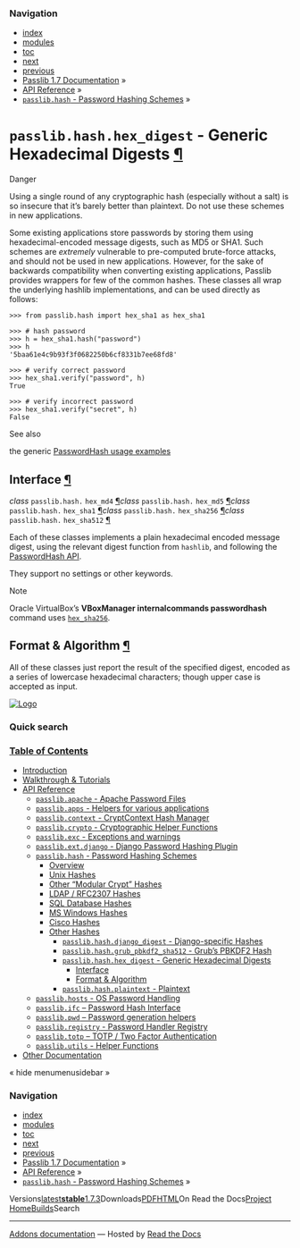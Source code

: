 <!-- Source: https://passlib.readthedocs.io/en/stable/lib/passlib.hash.hex_digests.html -->

### Navigation

- [index](https://passlib.readthedocs.io/en/stable/genindex.html "General Index")
- [modules](https://passlib.readthedocs.io/en/stable/py-modindex.html "Python Module Index")
- [toc](https://passlib.readthedocs.io/en/stable/contents.html "Table Of Contents")
- [next](https://passlib.readthedocs.io/en/stable/lib/passlib.hash.plaintext.html "passlib.hash.plaintext - Plaintext")
- [previous](https://passlib.readthedocs.io/en/stable/lib/passlib.hash.grub_pbkdf2_sha512.html "passlib.hash.grub_pbkdf2_sha512 - Grub’s PBKDF2 Hash")
- [Passlib 1.7 Documentation](https://passlib.readthedocs.io/en/stable/index.html) »
- [API Reference](https://passlib.readthedocs.io/en/stable/lib/index.html) »
- [`passlib.hash` \- Password Hashing Schemes](https://passlib.readthedocs.io/en/stable/lib/passlib.hash.html) »

# `passlib.hash.hex_digest` \- Generic Hexadecimal Digests [¶](https://passlib.readthedocs.io/en/stable/lib/passlib.hash.hex_digests.html\#passlib-hash-hex-digest-generic-hexadecimal-digests "Permalink to this headline")

Danger

Using a single round of any cryptographic hash
(especially without a salt) is so insecure
that it’s barely better than plaintext.
Do not use these schemes in new applications.

Some existing applications store passwords by storing them using
hexadecimal-encoded message digests, such as MD5 or SHA1.
Such schemes are _extremely_ vulnerable to pre-computed brute-force attacks,
and should not be used in new applications. However, for the sake
of backwards compatibility when converting existing applications,
Passlib provides wrappers for few of the common hashes.
These classes all wrap the underlying hashlib implementations,
and can be used directly as follows:

```
>>> from passlib.hash import hex_sha1 as hex_sha1

>>> # hash password
>>> h = hex_sha1.hash("password")
>>> h
'5baa61e4c9b93f3f0682250b6cf8331b7ee68fd8'

>>> # verify correct password
>>> hex_sha1.verify("password", h)
True

>>> # verify incorrect password
>>> hex_sha1.verify("secret", h)
False

```

See also

the generic [PasswordHash usage examples](https://passlib.readthedocs.io/en/stable/narr/hash-tutorial.html#password-hash-examples)

## Interface [¶](https://passlib.readthedocs.io/en/stable/lib/passlib.hash.hex_digests.html\#interface "Permalink to this headline")

_class_ `passlib.hash.` `hex_md4` [¶](https://passlib.readthedocs.io/en/stable/lib/passlib.hash.hex_digests.html#passlib.hash.hex_md4 "Permalink to this definition")_class_ `passlib.hash.` `hex_md5` [¶](https://passlib.readthedocs.io/en/stable/lib/passlib.hash.hex_digests.html#passlib.hash.hex_md5 "Permalink to this definition")_class_ `passlib.hash.` `hex_sha1` [¶](https://passlib.readthedocs.io/en/stable/lib/passlib.hash.hex_digests.html#passlib.hash.hex_sha1 "Permalink to this definition")_class_ `passlib.hash.` `hex_sha256` [¶](https://passlib.readthedocs.io/en/stable/lib/passlib.hash.hex_digests.html#passlib.hash.hex_sha256 "Permalink to this definition")_class_ `passlib.hash.` `hex_sha512` [¶](https://passlib.readthedocs.io/en/stable/lib/passlib.hash.hex_digests.html#passlib.hash.hex_sha512 "Permalink to this definition")

Each of these classes implements a plain hexadecimal encoded
message digest, using the relevant digest function from `hashlib`,
and following the [PasswordHash API](https://passlib.readthedocs.io/en/stable/lib/passlib.ifc.html#password-hash-api).

They support no settings or other keywords.

Note

Oracle VirtualBox’s **VBoxManager internalcommands passwordhash** command
uses [`hex_sha256`](https://passlib.readthedocs.io/en/stable/lib/passlib.hash.hex_digests.html#passlib.hash.hex_sha256 "passlib.hash.hex_sha256").

## Format & Algorithm [¶](https://passlib.readthedocs.io/en/stable/lib/passlib.hash.hex_digests.html\#format-algorithm "Permalink to this headline")

All of these classes just report the result of the specified digest,
encoded as a series of lowercase hexadecimal characters;
though upper case is accepted as input.

[![Logo](https://passlib.readthedocs.io/en/stable/_static/masthead.png)](https://passlib.readthedocs.io/en/stable/index.html "index")

### Quick search

### [Table of Contents](https://passlib.readthedocs.io/en/stable/contents.html)

- [Introduction](https://passlib.readthedocs.io/en/stable/index.html)
- [Walkthrough & Tutorials](https://passlib.readthedocs.io/en/stable/narr/index.html)
- [API Reference](https://passlib.readthedocs.io/en/stable/lib/index.html)
  - [`passlib.apache` \- Apache Password Files](https://passlib.readthedocs.io/en/stable/lib/passlib.apache.html)
  - [`passlib.apps` \- Helpers for various applications](https://passlib.readthedocs.io/en/stable/lib/passlib.apps.html)
  - [`passlib.context` \- CryptContext Hash Manager](https://passlib.readthedocs.io/en/stable/lib/passlib.context.html)
  - [`passlib.crypto` \- Cryptographic Helper Functions](https://passlib.readthedocs.io/en/stable/lib/passlib.crypto.html)
  - [`passlib.exc` \- Exceptions and warnings](https://passlib.readthedocs.io/en/stable/lib/passlib.exc.html)
  - [`passlib.ext.django` \- Django Password Hashing Plugin](https://passlib.readthedocs.io/en/stable/lib/passlib.ext.django.html)
  - [`passlib.hash` \- Password Hashing Schemes](https://passlib.readthedocs.io/en/stable/lib/passlib.hash.html)
    - [Overview](https://passlib.readthedocs.io/en/stable/lib/passlib.hash.html#overview)
    - [Unix Hashes](https://passlib.readthedocs.io/en/stable/lib/passlib.hash.html#unix-hashes)
    - [Other “Modular Crypt” Hashes](https://passlib.readthedocs.io/en/stable/lib/passlib.hash.html#other-modular-crypt-hashes)
    - [LDAP / RFC2307 Hashes](https://passlib.readthedocs.io/en/stable/lib/passlib.hash.html#ldap-rfc2307-hashes)
    - [SQL Database Hashes](https://passlib.readthedocs.io/en/stable/lib/passlib.hash.html#sql-database-hashes)
    - [MS Windows Hashes](https://passlib.readthedocs.io/en/stable/lib/passlib.hash.html#ms-windows-hashes)
    - [Cisco Hashes](https://passlib.readthedocs.io/en/stable/lib/passlib.hash.html#cisco-hashes)
    - [Other Hashes](https://passlib.readthedocs.io/en/stable/lib/passlib.hash.html#other-hashes)
      - [`passlib.hash.django_digest` \- Django-specific Hashes](https://passlib.readthedocs.io/en/stable/lib/passlib.hash.django_std.html)
      - [`passlib.hash.grub_pbkdf2_sha512` \- Grub’s PBKDF2 Hash](https://passlib.readthedocs.io/en/stable/lib/passlib.hash.grub_pbkdf2_sha512.html)
      - [`passlib.hash.hex_digest` \- Generic Hexadecimal Digests](https://passlib.readthedocs.io/en/stable/lib/passlib.hash.hex_digests.html#)
        - [Interface](https://passlib.readthedocs.io/en/stable/lib/passlib.hash.hex_digests.html#interface)
        - [Format & Algorithm](https://passlib.readthedocs.io/en/stable/lib/passlib.hash.hex_digests.html#format-algorithm)
      - [`passlib.hash.plaintext` \- Plaintext](https://passlib.readthedocs.io/en/stable/lib/passlib.hash.plaintext.html)
  - [`passlib.hosts` \- OS Password Handling](https://passlib.readthedocs.io/en/stable/lib/passlib.hosts.html)
  - [`passlib.ifc` – Password Hash Interface](https://passlib.readthedocs.io/en/stable/lib/passlib.ifc.html)
  - [`passlib.pwd` – Password generation helpers](https://passlib.readthedocs.io/en/stable/lib/passlib.pwd.html)
  - [`passlib.registry` \- Password Handler Registry](https://passlib.readthedocs.io/en/stable/lib/passlib.registry.html)
  - [`passlib.totp` – TOTP / Two Factor Authentication](https://passlib.readthedocs.io/en/stable/lib/passlib.totp.html)
  - [`passlib.utils` \- Helper Functions](https://passlib.readthedocs.io/en/stable/lib/passlib.utils.html)
- [Other Documentation](https://passlib.readthedocs.io/en/stable/other.html)

«
hide menumenusidebar
»


### Navigation

- [index](https://passlib.readthedocs.io/en/stable/genindex.html "General Index")
- [modules](https://passlib.readthedocs.io/en/stable/py-modindex.html "Python Module Index")
- [toc](https://passlib.readthedocs.io/en/stable/contents.html "Table Of Contents")
- [next](https://passlib.readthedocs.io/en/stable/lib/passlib.hash.plaintext.html "passlib.hash.plaintext - Plaintext")
- [previous](https://passlib.readthedocs.io/en/stable/lib/passlib.hash.grub_pbkdf2_sha512.html "passlib.hash.grub_pbkdf2_sha512 - Grub’s PBKDF2 Hash")
- [Passlib 1.7 Documentation](https://passlib.readthedocs.io/en/stable/index.html) »
- [API Reference](https://passlib.readthedocs.io/en/stable/lib/index.html) »
- [`passlib.hash` \- Password Hashing Schemes](https://passlib.readthedocs.io/en/stable/lib/passlib.hash.html) »

Versions[latest](https://passlib.readthedocs.io/en/latest/lib/passlib.hash.hex_digests.html)**[stable](https://passlib.readthedocs.io/en/stable/lib/passlib.hash.hex_digests.html)**[1.7.3](https://passlib.readthedocs.io/en/1.7.3/lib/passlib.hash.hex_digests.html)Downloads[PDF](https://passlib.readthedocs.io/_/downloads/en/stable/pdf/)[HTML](https://passlib.readthedocs.io/_/downloads/en/stable/htmlzip/)On Read the Docs[Project Home](https://app.readthedocs.org/projects/passlib/?utm_source=passlib&utm_content=flyout)[Builds](https://app.readthedocs.org/projects/passlib/builds/?utm_source=passlib&utm_content=flyout)Search

* * *

[Addons documentation](https://docs.readthedocs.io/page/addons.html?utm_source=passlib&utm_content=flyout) ― Hosted by
[Read the Docs](https://about.readthedocs.com/?utm_source=passlib&utm_content=flyout)